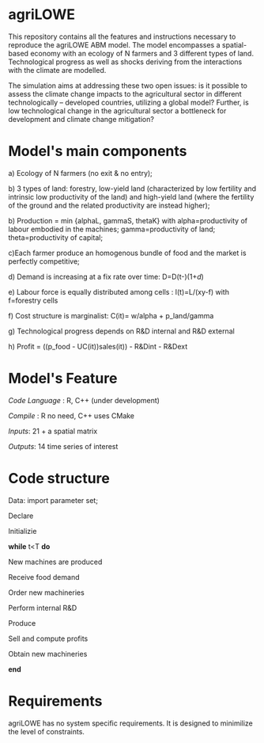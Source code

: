 # agriLOWE
This repository contains all the features and instructions necessary to reproduce the agriLOWE ABM model. The model encompasses a spatial-based economy with an ecology of N farmers and 3 different types of land. Technological progress as well as shocks deriving from the interactions with the climate are modelled. 

The simulation aims at addressing these two open issues: is it possible to assess the climate change impacts to the agricultural sector in different technologically – developed countries, utilizing a global model? Further, is low technological change in the agricultural sector a bottleneck for development and climate change mitigation?

# Model's main components
a) Ecology of N farmers (no exit & no entry); 

b) 3 types of land: forestry, low-yield land (characterized by low fertility and intrinsic low productivity of the land) and high-yield land (where the fertility of the ground and the related productivity are instead higher);

b) Production = min {alphaL, gammaS, thetaK} with alpha=productivity of labour embodied in the machines;
                                                  gamma=productivity of land;
                                                  theta=productivity of capital;
                                                  
c)Each farmer produce an homogenous bundle of food and the market is perfectly competitive;

d) Demand is increasing at a fix rate over time: D=D(t-)(1+*d*)

e) Labour force is equally distributed among cells : l(t)=L/(xy-f) with f=forestry cells 

f) Cost structure is marginalist: C(it)= w/alpha + p_land/gamma

g) Technological progress depends on R&D internal and R&D external

h) Profit = ((p_food - UC(it))sales(it)) - R&Dint - R&Dext

# Model's Feature
*Code Language* : R, C++ (under development)

*Compile* : R no need, C++ uses CMake

*Inputs*: 21 + a spatial matrix

*Outputs*: 14 time series of interest

# Code structure
Data: import parameter set; 

Declare

Initializie

**while** t<T **do**

New machines are produced

Receive food demand

Order new machineries

Perform internal R&D

Produce

Sell and compute profits

Obtain new machineries

**end**

# Requirements

agriLOWE has no system specific requirements. It is designed to minimilize the level of constraints.
